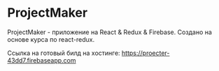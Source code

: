 # ProjectMaker
ProjectMaker - приложение на React &amp; Redux &amp; Firebase. Создано на основе курса по react-redux.

Ссылка на готовый билд на хостинге: https://proecter-43dd7.firebaseapp.com
